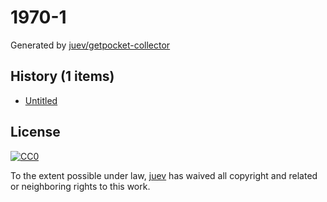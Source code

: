 # 1970-1

Generated by [juev/getpocket-collector](https://github.com/juev/getpocket-collector)

## History (1 items)

- [Untitled]()

## License

[![CC0](https://mirrors.creativecommons.org/presskit/buttons/88x31/svg/cc-zero.svg)](https://creativecommons.org/publicdomain/zero/1.0/)

To the extent possible under law, [juev](https://github.com/juev) has waived all copyright and related or neighboring rights to this work.
